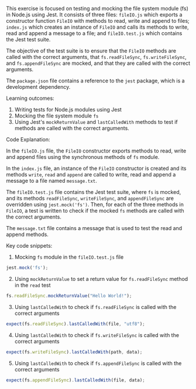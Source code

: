 This exercise is focused on testing and mocking the file system module (fs) in Node.js using Jest. It consists of three files: `fileIO.js` which exports a constructor function `FileIO` with methods to read, write and append to files; `index.js` which creates an instance of `FileIO` and calls its methods to write, read and append a message to a file; and `fileIO.test.js` which contains the Jest test suite.

The objective of the test suite is to ensure that the `FileIO` methods are called with the correct arguments, that `fs.readFileSync`, `fs.writeFileSync`, and `fs.appendFileSync` are mocked, and that they are called with the correct arguments.

The `package.json` file contains a reference to the `jest` package, which is a development dependency.

Learning outcomes:

1.  Writing tests for Node.js modules using Jest
2.  Mocking the file system module `fs`
3.  Using Jest's `mockReturnValue` and `lastCalledWith` methods to test if methods are called with the correct arguments.

Code Explanation:

In the `fileIO.js` file, the `FileIO` constructor exports methods to read, write and append files using the synchronous methods of `fs` module.

In the `index.js` file, an instance of the `FileIO` constructor is created and its methods `write`, `read` and `append` are called to write, read and append a message to a file named `message.txt`.

The `fileIO.test.js` file contains the Jest test suite, where `fs` is mocked, and its methods `readFileSync`, `writeFileSync`, and `appendFileSync` are overridden using `jest.mock('fs')`. Then, for each of the three methods in `FileIO`, a test is written to check if the mocked `fs` methods are called with the correct arguments.

The `message.txt` file contains a message that is used to test the read and append methods.

Key code snippets:

1.  Mocking `fs` module in the `fileIO.test.js` file

```javascript
jest.mock('fs');

```

2.  Using `mockReturnValue` to set a return value for `fs.readFileSync` method in the `read` test

```javascript
fs.readFileSync.mockReturnValue("Hello World!");

```

3.  Using `lastCalledWith` to check if `fs.readFileSync` is called with the correct arguments

```javascript
expect(fs.readFileSync).lastCalledWith(file, "utf8");

```

4.  Using `lastCalledWith` to check if `fs.writeFileSync` is called with the correct arguments

```javascript
expect(fs.writeFileSync).lastCalledWith(path, data);

```

5.  Using `lastCalledWith` to check if `fs.appendFileSync` is called with the correct arguments

```javascript
expect(fs.appendFileSync).lastCalledWith(file, data);

```